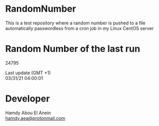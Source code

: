 # RandomNumber    
This is a test repository where a random number is pushed to a file automatically passwordless from a cron job in my Linux CentOS server    
# Random Number of the last run   
24795
      
Last update (GMT +1)    
03/31/21 04:00:01
# Developer    
Hamdy Abou El Anein   
hamdy.aea@protonmail.com
